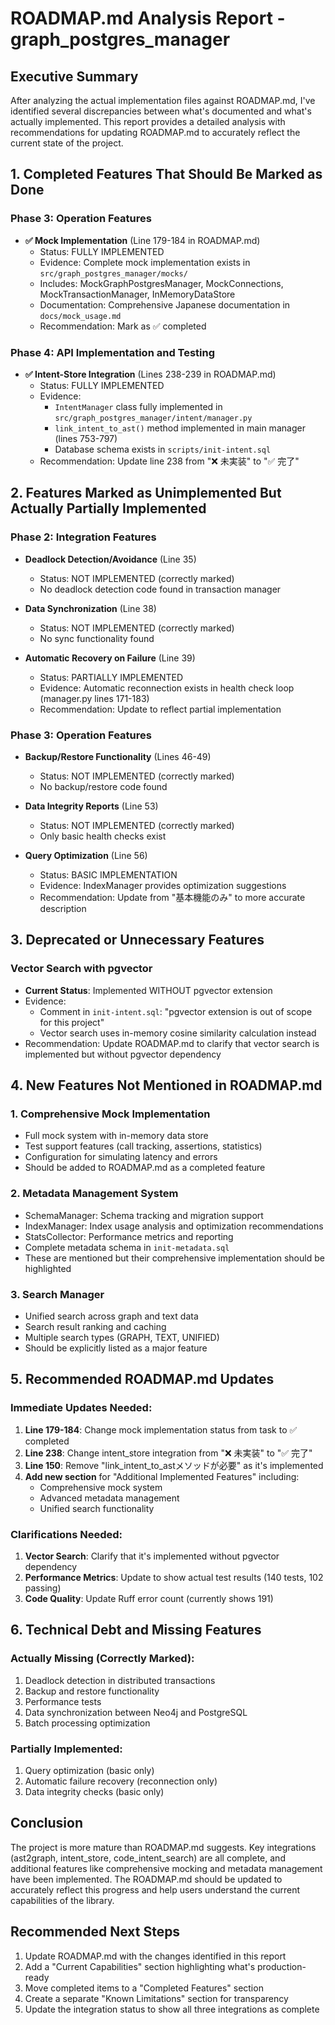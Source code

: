 # ROADMAP.md Analysis Report - graph_postgres_manager

## Executive Summary

After analyzing the actual implementation files against ROADMAP.md, I've identified several discrepancies between what's documented and what's actually implemented. This report provides a detailed analysis with recommendations for updating ROADMAP.md to accurately reflect the current state of the project.

## 1. Completed Features That Should Be Marked as Done

### Phase 3: Operation Features
- **✅ Mock Implementation** (Line 179-184 in ROADMAP.md)
  - Status: FULLY IMPLEMENTED
  - Evidence: Complete mock implementation exists in `src/graph_postgres_manager/mocks/`
  - Includes: MockGraphPostgresManager, MockConnections, MockTransactionManager, InMemoryDataStore
  - Documentation: Comprehensive Japanese documentation in `docs/mock_usage.md`
  - Recommendation: Mark as ✅ completed

### Phase 4: API Implementation and Testing
- **✅ Intent-Store Integration** (Lines 238-239 in ROADMAP.md)
  - Status: FULLY IMPLEMENTED
  - Evidence: 
    - `IntentManager` class fully implemented in `src/graph_postgres_manager/intent/manager.py`
    - `link_intent_to_ast()` method implemented in main manager (lines 753-797)
    - Database schema exists in `scripts/init-intent.sql`
  - Recommendation: Update line 238 from "❌ 未実装" to "✅ 完了"

## 2. Features Marked as Unimplemented But Actually Partially Implemented

### Phase 2: Integration Features
- **Deadlock Detection/Avoidance** (Line 35)
  - Status: NOT IMPLEMENTED (correctly marked)
  - No deadlock detection code found in transaction manager
  
- **Data Synchronization** (Line 38)
  - Status: NOT IMPLEMENTED (correctly marked)
  - No sync functionality found

- **Automatic Recovery on Failure** (Line 39)
  - Status: PARTIALLY IMPLEMENTED
  - Evidence: Automatic reconnection exists in health check loop (manager.py lines 171-183)
  - Recommendation: Update to reflect partial implementation

### Phase 3: Operation Features
- **Backup/Restore Functionality** (Lines 46-49)
  - Status: NOT IMPLEMENTED (correctly marked)
  - No backup/restore code found

- **Data Integrity Reports** (Line 53)
  - Status: NOT IMPLEMENTED (correctly marked)
  - Only basic health checks exist

- **Query Optimization** (Line 56)
  - Status: BASIC IMPLEMENTATION
  - Evidence: IndexManager provides optimization suggestions
  - Recommendation: Update from "基本機能のみ" to more accurate description

## 3. Deprecated or Unnecessary Features

### Vector Search with pgvector
- **Current Status**: Implemented WITHOUT pgvector extension
- Evidence: 
  - Comment in `init-intent.sql`: "pgvector extension is out of scope for this project"
  - Vector search uses in-memory cosine similarity calculation instead
- Recommendation: Update ROADMAP.md to clarify that vector search is implemented but without pgvector dependency

## 4. New Features Not Mentioned in ROADMAP.md

### 1. Comprehensive Mock Implementation
- Full mock system with in-memory data store
- Test support features (call tracking, assertions, statistics)
- Configuration for simulating latency and errors
- Should be added to ROADMAP.md as a completed feature

### 2. Metadata Management System
- SchemaManager: Schema tracking and migration support
- IndexManager: Index usage analysis and optimization recommendations
- StatsCollector: Performance metrics and reporting
- Complete metadata schema in `init-metadata.sql`
- These are mentioned but their comprehensive implementation should be highlighted

### 3. Search Manager
- Unified search across graph and text data
- Search result ranking and caching
- Multiple search types (GRAPH, TEXT, UNIFIED)
- Should be explicitly listed as a major feature

## 5. Recommended ROADMAP.md Updates

### Immediate Updates Needed:

1. **Line 179-184**: Change mock implementation status from task to ✅ completed
2. **Line 238**: Change intent_store integration from "❌ 未実装" to "✅ 完了"
3. **Line 150**: Remove "link_intent_to_astメソッドが必要" as it's implemented
4. **Add new section** for "Additional Implemented Features" including:
   - Comprehensive mock system
   - Advanced metadata management
   - Unified search functionality

### Clarifications Needed:

1. **Vector Search**: Clarify that it's implemented without pgvector dependency
2. **Performance Metrics**: Update to show actual test results (140 tests, 102 passing)
3. **Code Quality**: Update Ruff error count (currently shows 191)

## 6. Technical Debt and Missing Features

### Actually Missing (Correctly Marked):
1. Deadlock detection in distributed transactions
2. Backup and restore functionality
3. Performance tests
4. Data synchronization between Neo4j and PostgreSQL
5. Batch processing optimization

### Partially Implemented:
1. Query optimization (basic only)
2. Automatic failure recovery (reconnection only)
3. Data integrity checks (basic only)

## Conclusion

The project is more mature than ROADMAP.md suggests. Key integrations (ast2graph, intent_store, code_intent_search) are all complete, and additional features like comprehensive mocking and metadata management have been implemented. The ROADMAP.md should be updated to accurately reflect this progress and help users understand the current capabilities of the library.

## Recommended Next Steps

1. Update ROADMAP.md with the changes identified in this report
2. Add a "Current Capabilities" section highlighting what's production-ready
3. Move completed items to a "Completed Features" section
4. Create a separate "Known Limitations" section for transparency
5. Update the integration status to show all three integrations as complete